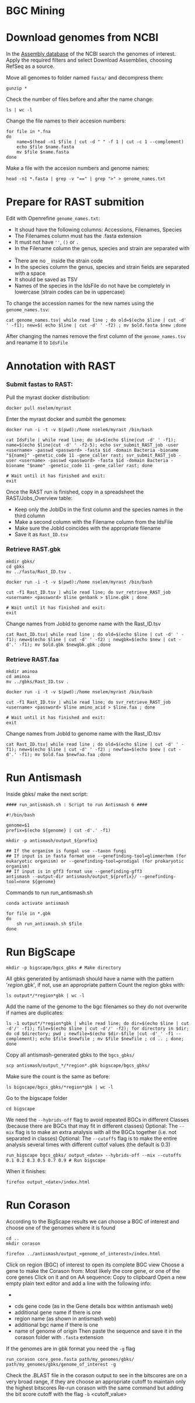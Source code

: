 # BGC Mining

# Download genomes from NCBI
In the [Assembly database](https://www.ncbi.nlm.nih.gov/assembly) of the NCBI search the genomes of interest.
Apply the required filters and select Download Assemblies, choosing RefSeq as a source.

Move all genomes to folder named `fasta/` and decompress them:
~~~
gunzip *
~~~

Check the number of files before and after the name change:
~~~
ls | wc -l
~~~

Change the file names to their accesion numbers:
~~~
for file in *.fna 
do
    name=$(head -n1 $file | cut -d " " -f 1 | cut -c 1 --complement)
    echo $file $name.fasta
    mv $file $name.fasta
done
~~~

Make a file with the accesion numbers and genome names:
~~~
head -n1 *.fasta | grep -v "==" | grep ">" > genome_names.txt
~~~

# Prepare for RAST submition
Edit with Openrefine `genome_names.txt`:
- It shoud have the following columns: Accessions, Filenames, Species
- The Filenames column must has the .fasta extension
- It must not have `''`, `()` or `.` 
- In the Filename column the genus, species and strain are separated with `_` 
- There are no `_` inside the strain code
- In the species column the genus, species and strain fields are separated with a space
- It should be saved as TSV
- Names of the species in the IdsFile do not have be completely in lowercase (strain codes can be in uppercase)

To change the accession names for the new names using the `genome_names.tsv`:
~~~
cat genome_names.tsv| while read line ; do old=$(echo $line | cut -d' ' -f1); new=$( echo $line | cut -d' ' -f2) ; mv $old.fasta $new ;done
~~~

After changing the names remove the first column of the `genome_names.tsv` and reaname it to `IdsFile`

# Annotation with RAST 

### Submit fastas to RAST:
Pull the myrast docker distribution:
~~~
docker pull nselem/myrast
~~~

Enter the myrast docker and sumbit the genomes:
~~~
docker run -i -t -v $(pwd):/home nselem/myrast /bin/bash

cat IdsFile | while read line; do id=$(echo $line|cut -d' ' -f1); name=$(echo $line|cut -d' ' -f2-5); echo svr_submit_RAST_job -user <username> -passwd <password> -fasta $id -domain Bacteria -bioname "${name}" -genetic_code 11 -gene_caller rast; svr_submit_RAST_job -user <username> -passwd <password> -fasta $id -domain Bacteria -bioname "$name" -genetic_code 11 -gene_caller rast; done

# Wait until it has finished and exit:
exit 
~~~

Once the RAST run is finished, copy in a spreadsheet the RAST/Jobs_Overview table: 
- Keep only the JobIDs in the first column and the species names in the third column
- Make a second column with the Filename column from the IdsFile
- Make sure the JobId coincides with the appropriate filename
- Save it as `Rast_ID.tsv`


### Retrieve RAST.gbk

~~~
mkdir gbks/
cd gbks
mv ../fasta/Rast_ID.tsv .

docker run -i -t -v $(pwd):/home nselem/myrast /bin/bash

cut -f1 Rast_ID.tsv | while read line; do svr_retrieve_RAST_job <username> <password> $line genbank > $line.gbk ; done

# Wait until it has finished and exit:
exit
~~~

Change names from JobId to genome name with the Rast_ID.tsv
~~~
cat Rast_ID.tsv| while read line ; do old=$(echo $line | cut -d' ' -f1); new=$(echo $line | cut -d' ' -f2) ; newgbk=$(echo $new | cut -d'.' -f1); mv $old.gbk $newgbk.gbk ;done
~~~

### Retrieve RAST.faa
~~~
mkdir aminoa
cd aminoa
mv ../gbks/Rast_ID.tsv .

docker run -i -t -v $(pwd):/home nselem/myrast /bin/bash

cut -f1 Rast_ID.tsv | while read line; do svr_retrieve_RAST_job <username> <password> $line amino_acid > $line.faa ; done

# Wait until it has finished and exit:
exit
~~~
Change names from JobId to genome name with the Rast_ID.tsv
~~~
cat Rast_ID.tsv| while read line ; do old=$(echo $line | cut -d' ' -f1); new=$(echo $line | cut -d' ' -f2) ; newfaa=$(echo $new | cut -d'.' -f1); mv $old.faa $newfaa.faa ;done
~~~


# Run Antismash

Inside gbks/ make the next script:
~~~ 
#### run_antismash.sh : Script to run Antismash 6 ####

#!/bin/bash

genome=$1
prefix=$(echo ${genome} | cut -d'.' -f1)

mkdir -p antismash/output_${prefix}

## If the organism is fungal use --taxon fungi
## If input is in fasta format use --genefinding-tool=glimmerhmm (for eukaryotic organism) or --genefinding-tool=prodigal (for prokaryotic organism)
## If input is in gff3 format use --genefinding-gff3
antismash --output-dir antismash/output_${prefix}/ --genefinding-tool=none ${genome}
~~~

Commands to run run_antismash.sh 

~~~
conda activate antismash

for file in *.gbk
do
    sh run_antismash.sh $file
done
~~~

# Run BigScape

~~~
mkdir -p bigscape/bgcs_gbks # Make directory
~~~

All gbks generated by antismash should have a name with the pattern '*region*.gbk', if not, use an appropriate pattern
Count the region gbks with:
~~~
ls output*/*region*gbk | wc -l
~~~

Add the name of the genome to the bgc filenames so they do not overwrite if names are duplicates:
~~~
ls -1 output*/*region*gbk | while read line; do dir=$(echo $line | cut -d'/' -f1); file=$(echo $line | cut -d'/' -f2); for directory in $dir; do cd $directory; pwd ; newfile=$(echo $dir-$file |cut -d'_' -f1 --complement); echo $file $newfile ; mv $file $newfile ; cd .. ; done; done
~~~

Copy all antismash-generated gbks to the `bgcs_gbks/`
~~~
scp antismash/output_*/*region*.gbk bigscape/bgcs_gbks/ 
~~~

Make sure the count is the same as before:
~~~
ls bigscape/bgcs_gbks/*region*gbk | wc -l
~~~

Go to the bigscape folder
~~~
cd bigscape
~~~

We need the `--hybrids-off` flag to avoid repeated BGCs in different Classes (because there are BGCs that may fit in different classes)
Optional: The `--mix` flag is to make an extra analysis with all the BGCs together (i.e. not separated in classes)
Optional: The `--cutoffs` flag is to make the entire analysis several times with different cuttof values (the default is 0.3)
~~~
run_bigscape bgcs_gbks/ output_<date> --hybrids-off --mix --cutoffs 0.1 0.2 0.3 0.5 0.7 0.9 # Run bigscape
~~~

When it finishes:
~~~
firefox output_<date>/index.html
~~~

# Run Corason
According to the BigScape results we can choose a BGC of interest and choose one of the genomes where it is found
~~~
cd ..
mkdir corason

firefox ../antismash/output_<genome_of_interest>/index.html
~~~

Click on region (BGC) of interest to open its complete BGC view
Choose a gene to make the Corason from: Most likely the core gene, or one of the core genes
Click on it and on AA sequence: Copy to clipboard
Open a new empty plain text editor and add a line with the following info:
- > 
- cds gene code (as in the Gene details box withtin antismash web)
- additional gene name if there is one
- region name (as shown in antismash web)
- additional bgc name if there is one
- name of genome of origin
Then paste the sequence and save it in the corason folder with `.fasta` extension

If the genomes are in gbk format you need the `-g` flag
~~~
run_corason core_gene.fasta path/my_genomes/gbks/ path/my_genomes/gbks/genome_of_interest -g
~~~

Check the .BLAST file in the corason output to see in the bitscores are on a very broad range, if they are choose an appropriate cutoff to maintain only the highest bitscores
Re-run corason with the same command but adding the bit score cutoff with the flag `-b` <cutoff_value>




